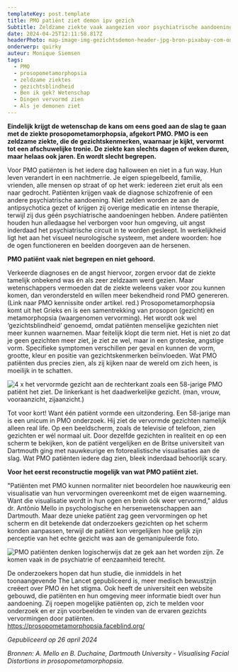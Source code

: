 ```yaml
---
templateKey: post.template
title: PMO patiënt ziet demon ipv gezich
Subtitle: Zeldzame ziekte vaak aangezien voor psychiatrische aandoening
date: 2024-04-25T12:11:58.817Z
headerPhoto: map-image-img-gezichtsdemon-header-jpg-bron-pixabay-com-onderschrift-pmo-header
onderwerp: quirky
auteur: Monique Siemsen
tags:
  - PMO
  - prosopometamorphopsia
  - zeldzame ziektes
  - gezichtsblindheid
  - Ben ik gek? Wetenschap
  - Dingen vervormd zien
  - Als je demonen ziet
---
```

**Eindelijk krijgt de wetenschap de kans om eens goed aan de slag te gaan met de ziekte prosopometamorphopsia, afgekort PMO. PMO is een zeldzame ziekte, die de gezichtskenmerken, waarnaar je kijkt, vervormt tot een afschuwelijke tronie. De ziekte kan slechts dagen of weken duren, maar helaas ook jaren. En wordt slecht begrepen.**

Voor PMO patiënten is het iedere dag halloween en niet in a fun way. Hun leven verandert in een nachtmerrie. Je eigen spiegelbeeld, familie, vrienden, alle mensen op straat of op het werk: iedereen ziet eruit als een naar gedrocht. Patiënten krijgen vaak de diagnose schizofrenie of een andere psychiatrische aandoening. Niet zelden worden ze aan de antipsychotica gezet of krijgen zij overige medicatie en intense therapie, terwijl zij dus géén psychiatrische aandoeningen hebben. Andere patiënten houden hun alledaagse hel verborgen voor hun omgeving, uit angst inderdaad het psychiatrische circuit in te worden gesleept. In werkelijkheid ligt het aan het visueel neurologische systeem, met andere woorden: hoe de ogen functioneren en beelden doorgeven aan de hersenen.

**PMO patiënt vaak niet begrepen en niet gehoord.**

Verkeerde diagnoses en de angst hiervoor, zorgen ervoor dat de ziekte tamelijk onbekend was én als zeer zeldzaam werd gezien. Maar wetenschappers vermoeden dat de ziekte weleens vaker voor zou kunnen komen, dan verondersteld en willen meer bekendheid rond PMO genereren. (Link naar PMO kennissite onder artikel. red.) Prosopometamorphopsia komt uit het Grieks en is een samentrekking van prosopon (gezicht) en metamorphopsia (waargenomen vervorming). Het wordt ook wel ‘gezichtsblindheid’ genoemd, omdat patiënten menselijke gezichten niet meer kunnen waarnemen. Maar feitelijk klopt die term niet. Het is niet zo dat je geen gezichten meer ziet, je ziet ze wel, maar in een groteske, angstige vorm. Specifieke symptomen verschillen per geval en kunnen de vorm, grootte, kleur en positie van gezichtskenmerken beïnvloeden. Wat PMO patiënten dus precies zien, als zij kijken naar de wereld om zich heen, is moeilijk in te schatten.

![4 x het vervormde gezicht aan de rechterkant zoals een 58-jarige PMO patiënt het ziet. De linkerkant is het daadwerkelijke gezicht. (man, vrouw, vooraanzicht, zijaanzicht.)](/img/gezichtdemon-a.-mello.jpg "A. Mello - Dartmouth University")

Tot voor kort! Want één patiënt vormde een uitzondering. Een 58-jarige man is een unicum in PMO onderzoek. Hij ziet de vervormde gezichten namelijk alleen real life. Op een beeldscherm, zoals de televisie of telefoon, zien gezichten er wél normaal uit. Door dezelfde gezichten in realiteit en op een scherm te bekijken, kon de patiënt vergelijken en de Britse universiteit van Dartmouth ging met nauwkeurige en fotorealistische visualisaties aan de slag. Wat PMO patiënten iedere dag zien, bleek inderdaad behoorlijk scary. 

**Voor het eerst reconstructie mogelijk van wat PMO patiënt ziet.**

"Patiënten met PMO kunnen normaliter niet beoordelen hoe nauwkeurig een visualisatie van hun vervormingen overeenkomt met de eigen waarneming. Want die visualisatie wordt in hun ogen en brein óók weer vervormd," aldus dr. Antônio Mello in psychologische en hersenwetenschappen aan Dartmouth. Maar deze unieke patiënt zag geen vervormingen op het scherm en dit betekende dat onderzoekers gezichten op het scherm konden aanpassen, terwijl de patiënt kon vergelijken hoe gelijk zijn perceptie van het echte gezicht was aan de gemanipuleerde foto. 

![PMO patiënten denken logischerwijs dat ze gek aan het worden zijn. Ze komen vaak in de psychiatrie of eenzaamheid terecht.](/img/gezichtsdemon-eenzaam.jpg "Pixabay.com")

De onderzoekers hopen dat hun studie, die inmiddels in het toonaangevende The Lancet gepubliceerd is, meer medisch bewustzijn creëert over PMO én het stigma. Ook heeft de universiteit een website gebouwd, die patiënten en hun omgeving meer informatie biedt over hun aandoening. Zij roepen mogelijke patiënten op, zich te melden voor onderzoek en er zijn voorbeelden te vinden van de ervaren gezichts vervormingen door patiënten.  <https://prosopometamorphopsia.faceblind.org/>

*Gepubliceerd op 26 april 2024*

*Bronnen: A. Mello en B. Duchaine, Dartmouth University - Visualising Facial Distortions in prosopometamorphopsia.*